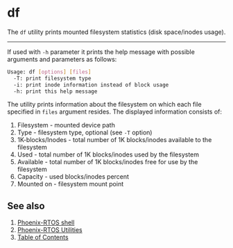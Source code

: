 # df

The `df` utility prints mounted filesystem statistics (disk space/inodes usage).

---

If used with `-h` parameter it prints the help message with possible arguments and parameters as follows:

```bash
Usage: df [options] [files]
  -T: print filesystem type
  -i: print inode information instead of block usage
  -h: print this help message
```

The utility prints information about the filesystem on which each file specified in `files` argument resides. The displayed information consists of:
1. Filesystem - mounted device path
2. Type - filesystem type, optional (see `-T` option)
3. 1K-blocks/Inodes - total number of 1K blocks/inodes available to the filesystem
4. Used - total number of 1K blocks/inodes used by the filesystem
5. Available - total number of 1K blocks/inodes free for use by the filesystem
6. Capacity - used blocks/inodes percent
7. Mounted on - filesystem mount point


## See also

1. [Phoenix-RTOS shell](psh.md)
2. [Phoenix-RTOS Utilities](README.md)
3. [Table of Contents](../README.md)
